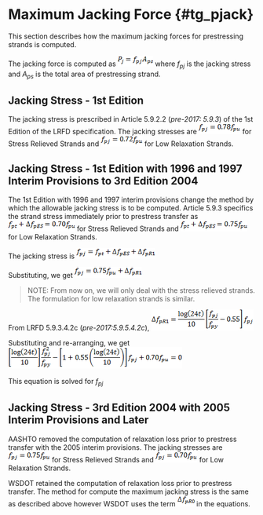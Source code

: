 Maximum Jacking Force {#tg_pjack}
======================================
This section describes how the maximum jacking forces for prestressing strands is computed.

The jacking force is computed as ![](Pjack.png#left) where <i>f<sub>pj</sub></i> is the jacking stress and <i>A<sub>ps</sub></i> is the total area of prestressing strand.

Jacking Stress - 1st Edition
------------------------------
The jacking stress is prescribed in Article 5.9.2.2 (*pre-2017: 5.9.3*) of the 1st Edition of the LRFD specification. The jacking stresses are ![](fpj_SR_1994.png#left) for Stress Relieved Strands and ![](fpj_LR_1994.png#left) for Low Relaxation Strands.

Jacking Stress - 1st Edition with 1996 and 1997 Interim Provisions to 3rd Edition 2004
------------------------------------------------------------------------------
The 1st Edition with 1996 and 1997 interim provisions change the method by which the allowable jacking stress is to be computed. Article 5.9.3 specifics the strand stress immediately prior to prestress transfer as ![](fpt_LR_1997.png#left) for Stress Relieved Strands and ![](fpt_SR_1997.png#left) for Low Relaxation Strands.

The jacking stress is ![](fpj_1997.png#left)

Substituting, we get ![](fpj_1997a.png#left)

> NOTE: From now on, we will only deal with the stress relieved strands. The formulation for low relaxation strands is similar.

From LRFD 5.9.3.4.2c (*pre-2017:5.9.5.4.2c*), ![](deltaFpR1.png#left)

Substituting and re-arranging, we get ![](SolveForFpj.png#left)
 
This equation is solved for <i>f<sub>pj</sub></i>

Jacking Stress - 3rd Edition 2004 with 2005 Interim Provisions and Later
------------------------------------------------------------------------------
AASHTO removed the computation of relaxation loss prior to prestress transfer with the 2005 interim provisions. The jacking stresses are ![](fpj_SR_2005.png#left) for Stress Relieved Strands and ![](fpj_LR_2005.png#left) for Low Relaxation Strands.

WSDOT retained the computation of relaxation loss prior to prestress transfer. The method for compute the maximum jacking stress is the same as described above however WSDOT uses the term ![](deltaFpR0.png#left) in the equations.